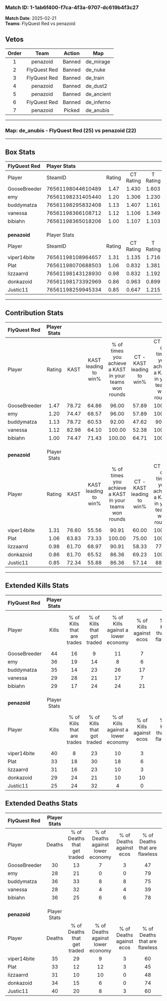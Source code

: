 ### Match ID: 1-1ab6f400-f7ca-4f3a-9707-dc619b4f3c27  
**Match Date**: 2025-02-21  
**Teams**: FlyQuest Red vs penazoid  

## Vetos  

| Order | Team | Action | Map |
| :---: | :--: | :----: | --- |
| 1 | penazoid | Banned | de_mirage |
| 2 | FlyQuest Red | Banned | de_nuke |
| 3 | FlyQuest Red | Banned | de_train |
| 4 | penazoid | Banned | de_dust2 |
| 5 | penazoid | Banned | de_ancient |
| 6 | FlyQuest Red | Banned | de_inferno |
| 7 | penazoid | Picked | de_anubis |

---  

### **Map**: de_anubis - FlyQuest Red (25) vs penazoid (22)  
---  

## Box Stats  

| **FlyQuest Red** | Player Stats      |        |           |          |       |       |       |         |        |      |     |
| :- | :- | :-: | :-: | :-: | :-: | :-: | :-: | :-: | :-: | :-: | :-: |
| Player           | SteamID           | Rating | CT Rating | T Rating | KAST  |  ADR  | Kills | Assists | Deaths | K/D  | HS% |
| GooseBreeder     | 76561198044610489 |  1.47  |   1.430   |  1.603   | 78.72 | 104.3 |  44   |   14    |   30   | 1.47 | 31  |
| emy              | 76561198231405440 |  1.20  |   1.306   |  1.230   | 74.47 | 72.9  |  36   |    8    |   28   | 1.29 | 16  |
| buddymatza       | 76561198295832408 |  1.13  |   1.407   |  1.161   | 78.72 | 74.1  |  35   |   10    |   36   | 0.97 | 51  |
| vanessa          | 76561198366108712 |  1.12  |   1.106   |  1.349   | 82.98 | 67.0  |  29   |   12    |   28   | 1.04 | 68  |
| bibiahn          | 76561198365018206 |  1.00  |   1.107   |  1.103   | 74.47 | 74.2  |  29   |   15    |   36   | 0.81 | 44  |
|                  |                   |        |           |          |       |       |       |         |        |      |     |
|                  |                   |        |           |          |       |       |       |         |        |      |     |
|                  |                   |        |           |          |       |       |       |         |        |      |     |
| **penazoid**     | Player Stats      |        |           |          |       |       |       |         |        |      |     |
| Player           | SteamID           | Rating | CT Rating | T Rating | KAST  |  ADR  | Kills | Assists | Deaths | K/D  | HS% |
| viper14bite      | 76561198108964657 |  1.31  |   1.135   |  1.716   | 76.60 | 98.9  |  40   |   15    |   35   | 1.14 | 42  |
| Plat             | 76561198070688503 |  1.06  |   0.832   |  1.381   | 63.83 | 85.7  |  33   |   14    |   33   | 1.00 | 48  |
| lizzaarrd        | 76561198143128930 |  0.98  |   0.832   |  1.192   | 61.70 | 72.0  |  31   |    7    |   31   | 1.00 | 51  |
| donkazoid        | 76561198173392969 |  0.86  |   0.963   |  0.899   | 61.70 | 59.2  |  29   |    6    |   34   | 0.85 | 24  |
| Justic11         | 76561198259945334 |  0.85  |   0.647   |  1.215   | 72.34 | 69.0  |  25   |   14    |   40   | 0.63 | 52  |
---  

## Contribution Stats  

| **FlyQuest Red** | Player Stats |       |                      |                                                        |                           |                                                             |                          |                                                            |
| :- | :-: | :-: | :-: | :-: | :-: | :-: | :-: | :-: |
| Player           |    Rating    | KAST  | KAST leading to win% | % of times you achieve a KAST in your teams won rounds | CT - KAST leading to win% | CT - % of times you achieve a KAST in your teams won rounds | T - KAST leading to win% | T - % of times you achieve a KAST in your teams won rounds |
| GooseBreeder     |     1.47     | 78.72 |        64.86         |                         96.00                          |           57.89           |                           100.00                            |          72.22           |                           92.86                            |
| emy              |     1.20     | 74.47 |        68.57         |                         96.00                          |           57.89           |                           100.00                            |          81.25           |                           92.86                            |
| buddymatza       |     1.13     | 78.72 |        60.53         |                         92.00                          |           47.62           |                            90.91                            |          76.47           |                           92.86                            |
| vanessa          |     1.12     | 82.98 |        64.10         |                         100.00                         |           52.38           |                           100.00                            |          77.78           |                           100.00                           |
| bibiahn          |     1.00     | 74.47 |        71.43         |                         100.00                         |           64.71           |                           100.00                            |          77.78           |                           100.00                           |
|                  |              |       |                      |                                                        |                           |                                                             |                          |                                                            |
|                  |              |       |                      |                                                        |                           |                                                             |                          |                                                            |
|                  |              |       |                      |                                                        |                           |                                                             |                          |                                                            |
| **penazoid**     | Player Stats |       |                      |                                                        |                           |                                                             |                          |                                                            |
| Player           |    Rating    | KAST  | KAST leading to win% | % of times you achieve a KAST in your teams won rounds | CT - KAST leading to win% | CT - % of times you achieve a KAST in your teams won rounds | T - KAST leading to win% | T - % of times you achieve a KAST in your teams won rounds |
| viper14bite      |     1.31     | 76.60 |        55.56         |                         90.91                          |           60.00           |                           100.00                            |          52.38           |                           84.62                            |
| Plat             |     1.06     | 63.83 |        73.33         |                         100.00                         |           75.00           |                           100.00                            |          72.22           |                           100.00                           |
| lizzaarrd        |     0.98     | 61.70 |        68.97         |                         90.91                          |           58.33           |                            77.78                            |          76.47           |                           100.00                           |
| donkazoid        |     0.86     | 61.70 |        65.52         |                         86.36                          |           69.23           |                           100.00                            |          62.50           |                           76.92                            |
| Justic11         |     0.85     | 72.34 |        55.88         |                         86.36                          |           57.14           |                            88.89                            |          55.00           |                           84.62                            |
---  

## Extended Kills Stats  

| **FlyQuest Red** | Player Stats |                            |                            |                                    |                         |                              |                                 |                                       |                    |           |
| :- | :-: | :-: | :-: | :-: | :-: | :-: | :-: | :-: | :-: | :-: |
| Player           |    Kills     | % of Kills that are trades | % of Kills that got traded | % of Kills against a lower economy | % of Kills against ecos | % of Kills that are flawless | % of Kills that are close duels | % of Kills that are assisted by flash | Pistol Round Kills | AWP Kills |
| GooseBreeder     |      44      |             16             |             9              |                 11                 |            7            |              59              |                9                |                   7                   |         2          |     0     |
| emy              |      36      |             19             |             14             |                 8                  |            6            |              64              |                6                |                   3                   |         1          |    26     |
| buddymatza       |      35      |             14             |             23             |                 26                 |           17            |              54              |                6                |                   3                   |         0          |     0     |
| vanessa          |      29      |             28             |             21             |                 17                 |            7            |              48              |               10                |                  14                   |         1          |     0     |
| bibiahn          |      29      |             17             |             24             |                 24                 |           21            |              62              |                7                |                   3                   |         0          |     3     |
|                  |              |                            |                            |                                    |                         |                              |                                 |                                       |                    |           |
|                  |              |                            |                            |                                    |                         |                              |                                 |                                       |                    |           |
|                  |              |                            |                            |                                    |                         |                              |                                 |                                       |                    |           |
| **penazoid**     | Player Stats |                            |                            |                                    |                         |                              |                                 |                                       |                    |           |
| Player           |    Kills     | % of Kills that are trades | % of Kills that got traded | % of Kills against a lower economy | % of Kills against ecos | % of Kills that are flawless | % of Kills that are close duels | % of Kills that are assisted by flash | Pistol Round Kills | AWP Kills |
| viper14bite      |      40      |             8              |             23             |                 10                 |            3            |              55              |                5                |                   3                   |         2          |     0     |
| Plat             |      33      |             18             |             30             |                 18                 |            6            |              64              |                6                |                   0                   |         1          |     2     |
| lizzaarrd        |      31      |             16             |             23             |                 10                 |            3            |              74              |                3                |                   6                   |         3          |     0     |
| donkazoid        |      29      |             24             |             21             |                 10                 |           10            |              59              |                0                |                  14                   |         4          |     4     |
| Justic11         |      25      |             24             |             32             |                 4                  |            0            |              76              |                8                |                   0                   |         0          |     0     |
## Extended Deaths Stats  

| **FlyQuest Red** | Player Stats |                             |                                   |                          |                               |                            |                           |               |
| :- | :-: | :-: | :-: | :-: | :-: | :-: | :-: | :-: |
| Player           |    Deaths    | % of Deaths that get traded | % of Deaths against lower economy | % of Deaths against ecos | % of Deaths that are flawless | % of Deaths that are close | % of Deaths while blinded | Deaths to AWP |
| GooseBreeder     |      30      |             13              |                 7                 |            3             |              47               |             10             |             3             |       3       |
| emy              |      28      |             21              |                 0                 |            0             |              79               |             4              |             7             |       1       |
| buddymatza       |      36      |             33              |                 8                 |            8             |              75               |             0              |             6             |       1       |
| vanessa          |      28      |             32              |                 4                 |            4             |              39               |             7              |             7             |       1       |
| bibiahn          |      36      |             25              |                 6                 |            6             |              78               |             3              |             0             |       0       |
|                  |              |                             |                                   |                          |                               |                            |                           |               |
|                  |              |                             |                                   |                          |                               |                            |                           |               |
|                  |              |                             |                                   |                          |                               |                            |                           |               |
| **penazoid**     | Player Stats |                             |                                   |                          |                               |                            |                           |               |
| Player           |    Deaths    | % of Deaths that get traded | % of Deaths against lower economy | % of Deaths against ecos | % of Deaths that are flawless | % of Deaths that are close | % of Deaths while blinded | Deaths to AWP |
| viper14bite      |      35      |             29              |                 9                 |            3             |              60               |             6              |             3             |       9       |
| Plat             |      33      |             12              |                12                 |            3             |              45               |             12             |             9             |       6       |
| lizzaarrd        |      31      |             10              |                10                 |            0             |              48               |             13             |             6             |       4       |
| donkazoid        |      34      |             15              |                 6                 |            0             |              74               |             3              |             9             |       4       |
| Justic11         |      40      |             20              |                 8                 |            3             |              60               |             5              |             3             |       6       |
